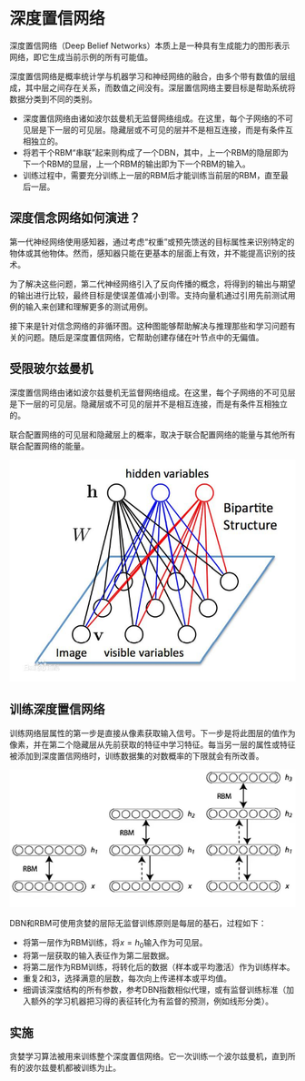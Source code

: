 # 深度置信网络

深度置信网络（Deep Belief Networks）本质上是一种具有生成能力的图形表示网络，即它生成当前示例的所有可能值。

深度置信网络是概率统计学与机器学习和神经网络的融合，由多个带有数值的层组成，其中层之间存在关系，而数值之间没有。深层置信网络主要目标是帮助系统将数据分类到不同的类别。

- 深度置信网络由诸如波尔兹曼机无监督网络组成。在这里，每个子网络的不可见层是下一层的可见层。隐藏层或不可见的层并不是相互连接，而是有条件互相独立的。
- 将若干个RBM“串联”起来则构成了一个DBN，其中，上一个RBM的隐层即为下一个RBM的显层，上一个RBM的输出即为下一个RBM的输入。
- 训练过程中，需要充分训练上一层的RBM后才能训练当前层的RBM，直至最后一层。

## 深度信念网络如何演进？

第一代神经网络使用感知器，通过考虑“权重”或预先馈送的目标属性来识别特定的物体或其他物体。然而，感知器只能在更基本的层面上有效，并不能提高识别的技术。

为了解决这些问题，第二代神经网络引入了反向传播的概念，将得到的输出与期望的输出进行比较，最终目标是使误差值减小到零。支持向量机通过引用先前测试用例的输入来创建和理解更多的测试用例。

接下来是针对信念网络的非循环图。这种图能够帮助解决与推理那些和学习问题有关的问题。随后是深度置信网络，它帮助创建存储在叶节点中的无偏值。

## 受限玻尔兹曼机

深度置信网络由诸如波尔兹曼机无监督网络组成。在这里，每个子网络的不可见层是下一层的可见层。隐藏层或不可见的层并不是相互连接，而是有条件互相独立的。

联合配置网络的可见层和隐藏层上的概率，取决于联合配置网络的能量与其他所有联合配置网络的能量。

![1531463498593](212-dl-basics-14/212-dl-basics-14-01.jpg)

## 训练深度置信网络

训练网络层属性的第一步是直接从像素获取输入信号。下一步是将此图层的值作为像素，并在第二个隐藏层从先前获取的特征中学习特征。每当另一层的属性或特征被添加到深度置信网络时，训练数据集的对数概率的下限就会有所改善。

![15314163498593](212-dl-basics-14/212-dl-basics-14-02.png)

DBN和RBM可使用贪婪的层际无监督训练原则是每层的基石，过程如下：
- 将第一层作为RBM训练，将$x=h_{0}$输入作为可见层。
- 将第一层获取的输入表征作为第二层数据。
- 将第二层作为RBM训练，将转化后的数据（样本或平均激活）作为训练样本。
- 重复2和3，选择满意的层数，每次向上传递样本或平均值。
- 细调该深度结构的所有参数，参考DBN指数相似代理，或有监督训练标准（加入额外的学习机器把习得的表征转化为有监督的预测，例如线形分类）。

## 实施

贪婪学习算法被用来训练整个深度置信网络。它一次训练一个波尔兹曼机，直到所有的波尔兹曼机都被训练为止。

